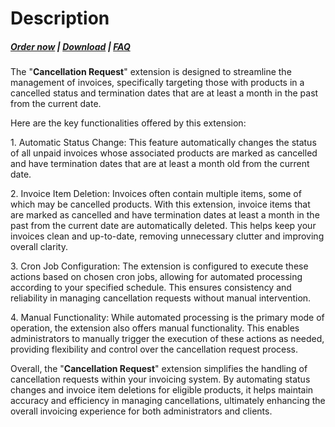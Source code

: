 # Description

#####  [Order now](https://puqcloud.com/whmcs-addon-puq-customization.php) | [Download](https://download.puqcloud.com/WHMCS/addons/PUQ-Customization/) | [FAQ](https://faq.puqcloud.com/)

The "**Cancellation Request**" extension is designed to streamline the management of invoices, specifically targeting those with products in a cancelled status and termination dates that are at least a month in the past from the current date.

Here are the key functionalities offered by this extension:

1\. Automatic Status Change: This feature automatically changes the status of all unpaid invoices whose associated products are marked as cancelled and have termination dates that are at least a month old from the current date.

2\. Invoice Item Deletion: Invoices often contain multiple items, some of which may be cancelled products. With this extension, invoice items that are marked as cancelled and have termination dates at least a month in the past from the current date are automatically deleted. This helps keep your invoices clean and up-to-date, removing unnecessary clutter and improving overall clarity.

3\. Cron Job Configuration: The extension is configured to execute these actions based on chosen cron jobs, allowing for automated processing according to your specified schedule. This ensures consistency and reliability in managing cancellation requests without manual intervention.

4\. Manual Functionality: While automated processing is the primary mode of operation, the extension also offers manual functionality. This enables administrators to manually trigger the execution of these actions as needed, providing flexibility and control over the cancellation request process.

Overall, the "**Cancellation Request**" extension simplifies the handling of cancellation requests within your invoicing system. By automating status changes and invoice item deletions for eligible products, it helps maintain accuracy and efficiency in managing cancellations, ultimately enhancing the overall invoicing experience for both administrators and clients.